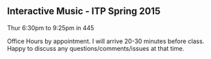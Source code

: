 ## Interactive Music - ITP Spring 2015

Thur 6:30pm to 9:25pm in 445

Office Hours by appointment. I will arrive 20-30 minutes before class. Happy to discuss any questions/comments/issues at that time. 

